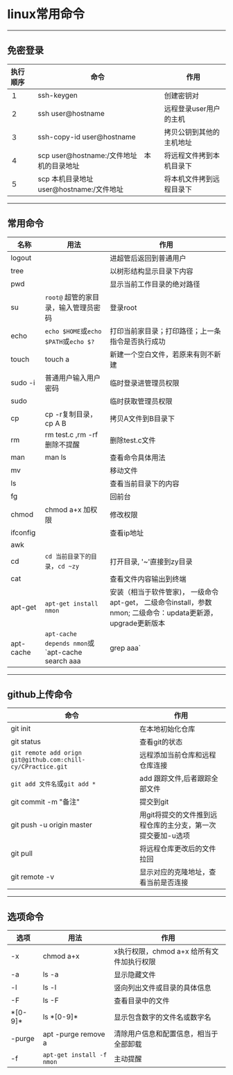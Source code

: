# linux常用命令

----

## 免密登录

| 执行顺序 | 命令                                        | 作用                     |
| :------- | ------------------------------------------- | ------------------------ |
| １       | ssh-keygen                                  | 创建密钥对               |
| ２       | ssh user@hostname                           | 远程登录user用户的主机   |
| ３       | ssh-copy-id user@hostname                   | 拷贝公钥到其他的主机地址 |
| ４       | scp user@hostname:/文件地址　本机的目录地址 | 将远程文件拷到本机目录下 |
| ５       | scp 本机目录地址　user@hostname:/文件地址   | 将本机文件拷到远程目录下 |



-----

##  常用命令

| 名称      | 用法                                                       | 作用                                                         |
| --------- | ---------------------------------------------------------- | ------------------------------------------------------------ |
| logout    |                                                            | 进超管后返回到普通用户                                       |
| tree      |                                                            | 以树形结构显示目录下内容                                     |
| pwd       |                                                            | 显示当前工作目录的绝对路径                                   |
| su        | `root@` 超管的家目录，输入管理员密码                       | 登录root                                                     |
| echo      | `echo $HOME`或`echo $PATH`或`echo $?`                      | 打印当前家目录；打印路径；上一条指令是否执行成功             |
| touch     | touch a                                                    | 新建一个空白文件，若原来有则不新建                           |
| sudo -i   | 普通用户输入用户密码                                       | 临时登录进管理员权限                                         |
| sudo      |                                                            | 临时获取管理员权限                                           |
| cp        | cp -r复制目录，cp A B                                      | 拷贝A文件到B目录下                                           |
| rm        | rm test.c ,rm -rf删除不提醒                                | 删除test.c文件                                               |
| man       | man ls                                                     | 查看命令具体用法                                             |
| mv        |                                                            | 移动文件                                                     |
| ls        |                                                            | 查看当前目录下的内容                                         |
| fg        |                                                            | 回前台                                                       |
| chmod     | chmod a+x 加权限                                           | 修改权限                                                     |
| ifconfig  |                                                            | 查看ip地址                                                   |
| awk       |                                                            |                                                              |
| cd        | `cd 当前目录下的目录`，`cd ~zy`                            | 打开目录, '~'直接到zy目录                                    |
| cat       |                                                            | 查看文件内容输出到终端                                       |
| apt-get   | `apt-get install nmon`                                     | 安装（相当于软件管家)， 一级命令apt-get， 二级命令install，参数nmon; 二级命令：updata更新源，upgrade更新版本 |
| apt-cache | `apt-cache depends nmon`或`apt-cache search aaa |grep aaa` | apt-cashe缓存文件；search信息检索; depends查看依赖的文件包；对信息进行检索'aaa'; |

----

## github上传命令

| 命令                                                         | 作用                                                        |
| ------------------------------------------------------------ | ----------------------------------------------------------- |
| git init                                                     | 在本地初始化仓库                                            |
| git status                                                   | 查看git的状态                                               |
| `git remote add orign git@github.com:chill-cy/CPractice.git` | 远程添加当前仓库和远程仓库连接                              |
| `git add 文件名`或`git add *`                                | add 跟踪文件,后者跟踪全部文件                               |
| git commit -m "备注"                                         | 提交到git                                                   |
| git push -u origin master                                    | 用git将提交的文件推到远程仓库的主分支，第一次提交要加-u选项 |
| git pull                                                     | 将远程仓库更改后的文件拉回                                  |
| git remote -v                                                | 显示对应的克隆地址，查看当前是否连接                        |

-----

## 选项命令

| 选项      | 用法                      | 作用                                      |
| --------- | ------------------------- | ----------------------------------------- |
| -x        | chmod a+x                 | x执行权限，chmod a+x 给所有文件加执行权限 |
| -a        | ls -a                     | 显示隐藏文件                              |
| -l        | ls -l                     | 竖向列出文件或目录的具体信息              |
| -F        | ls -F                     | 查看目录中的文件                          |
| \*[0-9]\* | ls \*[0-9]*               | 显示包含数字的文件名或数字名              |
| -purge    | apt -purge remove a       | 清除用户信息和配置信息，相当于全部卸载    |
| -f        | `apt-get install -f nmon` | 主动提醒                                  |

